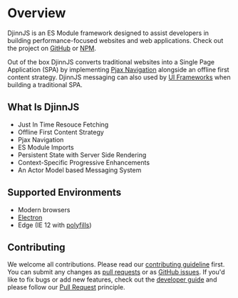 # Overview

DjinnJS is an ES Module framework designed to assist developers in building performance-focused websites and web applications. Check out the project on [GitHub](https://github.com/Pageworks/djinnjs) or [NPM](https://www.npmjs.com/package/djinnjs).

Out of the box DjinnJS converts traditional websites into a Single Page Application (SPA) by implementing [Pjax Navigation](/pjax) alongside an offline first content strategy. DjinnJS messaging can also used by [UI Frameworks](/guides/ui-frameworks) when building a traditional SPA.

## What Is DjinnJS

- Just In Time Resouce Fetching
- Offline First Content Strategy
- Pjax Navigation
- ES Module Imports
- Persistent State with Server Side Rendering
- Context-Specific Progressive Enhancements
- An Actor Model based Messaging System

## Supported Environments

- Modern browsers
- [Electron](https://electronjs.org/)
- Edge (IE 12 with [polyfills](https://github.com/webcomponents/polyfills/tree/master/packages/webcomponentsjs))

## Contributing

We welcome all contributions. Please read our [contributing guideline](/contributing) first. You can submit any changes as [pull requests](https://github.com/Pageworks/djinnjs/pulls) or as [GitHub issues](https://github.com/Pageworks/djinnjs/issues). If you'd like to fix bugs or add new features, check out the [developer guide](/developers) and please follow our [Pull Request](https://djinnjs.com/contributing#branch-organization) principle.